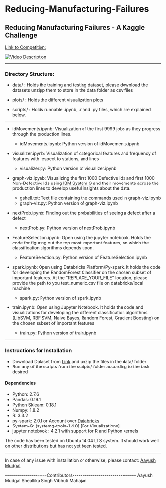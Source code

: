 # Reducing-Manufacturing-Failures
## Reducing Manufacturing Failures -  A Kaggle Challenge
[Link to Competition:](https://www.kaggle.com/c/bosch-production-line-performance)

[![Video Description](https://img.youtube.com/vi/GmUUIvj571Q/0.jpg)](https://www.youtube.com/watch?v=GmUUIvj571Q)

---
### Directory Structure:

* data/ : Holds the training and testing dataset, please download the datasets unzipp them to store in the data folder as csv files


* plots/ : Holds the different visualization plots

* scripts/ : Holds runnable .ipynb, .r and .py files, which are explained below.

---
* idMovements.ipynb: Visualization of the first 9999 jobs as they progress through the production lines.
	* idMovements.ipynb: Python version of idMovements.ipynb

* visualizer.ipynb: Visualization of categorical features and frequency of features with respect to stations, and lines
	* visualizer.py: Python version of visualizer.ipynb

* graph-viz.ipynb: Visualizing the first 1000 Defective Ids and first 1000 Non-Defective Ids using [IBM System G](http://systemg.research.ibm.com/) and their movements across the production lines to develop useful insights about the data.
	* gshell.txt: Text file containing the commands used in graph-viz.ipynb
	* graph-viz.py: Python version of graph-viz.ipynb


* nextProb.ipynb: Finding out the probabilities of seeing a defect after a defect
	* nextProb.py: Python version of nextProb.ipynb

* FeatureSelection.ipynb:  Open using the jupyter notebook. Holds the code for figuring out the top most important features, on which the classification algorithms depends upon.
	* FeatureSelection.py: Python version of FeatureSelection.ipynb

* spark.ipynb:  Open using Databricks Platform/Py-spark. It holds the code for developing the RandomForest Classifier on the chosen subset of important features. At the "REPLACE_YOUR_FILE" location, please provide the path to you test_numeric.csv file on databricks/local machine
	* spark.py: Python version of spark.ipynb

* train.ipynb: Open using Jupyter Notebook. It holds the code and visualizations for developing the different classification algorithms (LibSVM, RBF SVM, Naive Bayes, Random Forest, Gradient Boosting) on the chosen subset of important features
	* train.py: Python version of train.ipynb


----

### Instructions for Installation

* Download Dataset from [Link](https://www.kaggle.com/c/bosch-production-line-performance/data) and unzip the files in the data/ folder
* Run any of the scripts from the scripts/ folder according to the task desired


####  Dependencies 

* Python: 2.7.6
* Pandas: 0.19.1
* Python Sklearn: 0.18.1
* Numpy: 1.8.2
* R: 3.3.2
* py-spark: 2.0.1 or Account over [Databricks](https://databricks.com)
* System-G: (systemg-tools-1.4.0) [For Visualizations] 
* jupyter notebook : 4.2.1 with support for R and Python kernels

The code has been tested on Ubuntu 14.04 LTS system. It should work well on other distributions but has not yet been tested.

----

In case of any issue with installation or otherwise, please contact: [Aayush Mudgal](https://mudgal.ml)

---------------------Contributors--------------------------------
Aayush Mudgal
Sheallika Singh
Vibhuti Mahajan
